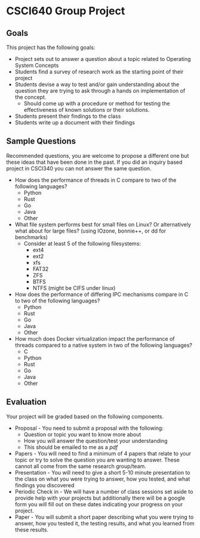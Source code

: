 # CSCI640 Group Project

## Goals
This project has the following goals:

* Project sets out to answer a question about a topic related to Operating System Concepts
* Students find a survey of research work as the starting point of their project
* Students devise a way to test and/or gain understanding about the question they are trying to ask through a hands on implementation of the concept.
	* Should come up with a procedure or method for testing the effectiveness of known solutions or their solutions.
* Students present their findings to the class
* Students write up a document with their findings

## Sample Questions
Recommended questions, you are welcome to propose a different one but these ideas that have been done in the past. If you did an inquiry based project in CSCI340 you can not answer the same question. 

* How does the performance of threads in C compare to two of the following languages?
	* Python
	* Rust
	* Go
	* Java
	* Other 
* What file system performs best for small files on Linux? Or alternatively what about for large files? (using IOzone, bonnie++, or dd for benchmarks) 
	* Consider at least 5 of the following filesystems:
		* ext4
		* ext2
		* xfs
		* FAT32
		* ZFS
		* BTFS
		* NTFS (might be CIFS under linux)
* How does the performance of differing IPC mechanisms compare in C to two of the following languages?
	* Python
	* Rust
	* Go
	* Java
	* Other 
* How much does Docker virtualization impact the performance of threads compared to a native system in two of the following languages?
	* C
	* Python
	* Rust
	* Go
	* Java
	* Other 


## Evaluation

Your project will be graded based on the following components.

* Proposal - You need to submit a proposal with the following:
	* Question or topic you want to know more about
	* How you will answer the question/test your understanding
	* This should be emailed to me as a *pdf*
* Papers - You will need to find a minimum of 4 papers that relate to your topic or try to solve the question you are wanting to answer. These cannot all come from the same research group/team.
* Presentation - You will need to give a short 5-10 minute presentation to the class on what you were trying to answer, how you tested, and what findings you discovered
* Periodic Check in - We will have a number of class sessions set aside to provide help with your projects but additionally there will be a google form you will fill out on these dates indicating your progress on your project.
* Paper - You will submit a short paper describing what you were trying to answer, how you tested it, the testing results, and what you learned from these results.
